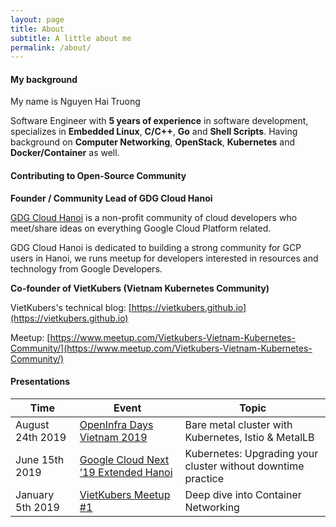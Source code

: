 ```yaml
---
layout: page
title: About
subtitle: A little about me
permalink: /about/
---
```


#### My background

My name is Nguyen Hai Truong

Software Engineer with **5 years of experience** in software development, specializes in **Embedded Linux**, **C/C++**, **Go** and **Shell Scripts**. Having background on **Computer Networking**, **OpenStack**, **Kubernetes** and **Docker/Container** as well. 


#### Contributing to Open-Source Community

**Founder / Community Lead of GDG Cloud Hanoi**

[GDG Cloud Hanoi](https://gdcloudhanoi.com) is a non-profit community of cloud developers who meet/share ideas on everything Google Cloud Platform related.

GDG Cloud Hanoi is dedicated to building a strong community for GCP users in Hanoi, we runs meetup for developers interested in resources and technology from Google Developers.

**Co-founder of VietKubers (Vietnam Kubernetes Community)**

VietKubers's technical blog: [https://vietkubers.github.io](https://vietkubers.github.io)

Meetup: [https://www.meetup.com/Vietkubers-Vietnam-Kubernetes-Community/](https://www.meetup.com/Vietkubers-Vietnam-Kubernetes-Community/)

#### Presentations

| Time          | Event         | Topic  |
| ------------- |-------------| -----|
| August 24th 2019      | [OpenInfra Days Vietnam 2019](https://2019.vietopeninfra.org) | Bare metal cluster with Kubernetes, Istio & MetalLB |
| June 15th 2019  | [Google Cloud Next ’19 Extended Hanoi](https://www.meetup.com/Vietkubers-Vietnam-Kubernetes-Community/events/261417540/)      | Kubernetes: Upgrading your cluster without downtime practice |
| January 5th 2019 | [VietKubers Meetup #1](https://www.meetup.com/Vietkubers-Vietnam-Kubernetes-Community/events/257150787/)  | Deep dive into Container Networking |

